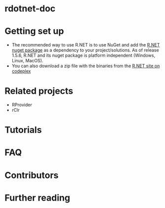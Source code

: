 rdotnet-doc
===========

# Getting set up

* The recommended way to use R.NET is to use NuGet and add the [R.NET nuget package][rdotnet_nuget] as a dependency to your project/solutions. As of release 1.5.6, R.NET and its nuget package is platform independent (Windows, Linux, MacOS).
* You can also download a zip file with the binaries from the [R.NET site on codeplex][rdotnet_codeplex]

# Related projects

* RProvider
* rClr

# Tutorials 

# FAQ

# Contributors

# Further reading


[rdotnet_codeplex]: https://rdotnet.codeplex.com
[rdotnet_nuget]: http://www.nuget.org/packages/R.NET

